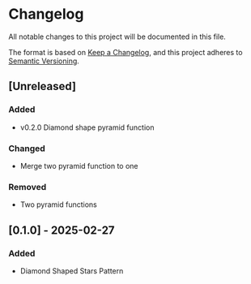 # Changelog

All notable changes to this project will be documented in this file.

The format is based on [Keep a Changelog](https://keepachangelog.com/en/1.1.0/),
and this project adheres to [Semantic Versioning](https://semver.org/spec/v2.0.0.html).

## [Unreleased]

### Added

- v0.2.0 Diamond shape pyramid function

### Changed

- Merge two pyramid function to one

### Removed

- Two pyramid functions

## [0.1.0] - 2025-02-27

### Added

- Diamond Shaped Stars Pattern
